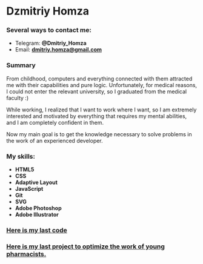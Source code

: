 # Dzmitriy Homza
### Several ways to **contact me**:
* Telegram: **@Dmitriy_Homza**
* Email: **dmitriy.homza@gmail.com**

### Summary
From childhood, computers and everything connected with them attracted me with their capabilities and pure logic. Unfortunately, for medical reasons, I could not enter the relevant university, so I graduated from the medical faculty :)

While working, I realized that I want to work where I want, so I am extremely interested and motivated by everything that requires my mental abilities, and I am completely confident in them.

Now my main goal is to get the knowledge necessary to solve problems in the work of an experienced developer.

### My skills:
* **HTML5**
* **CSS**
* **Adaptive Layout**
* **JavaScript**
* **Git**
* **SVG**
* **Adobe Photoshop**
* **Adobe Illustrator**

### [Here is my last code](https://github.com/dmitriy-homza/Pharmacy-handbook/bl..)

### [Here is my last project to optimize the work of young pharmacists.](http://wed.onagracija.by/)

